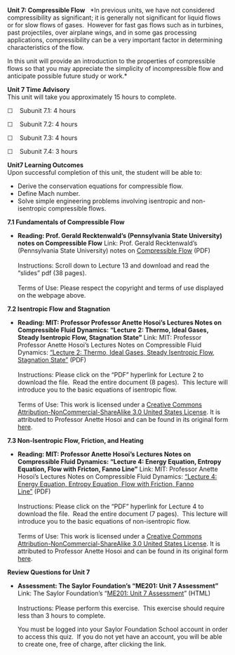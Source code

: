 **Unit 7: Compressible Flow** <span id="7"></span> 
*In previous units, we have not considered compressibility as
significant; it is generally not significant for liquid flows or for
slow flows of gases.  However for fast gas flows such as in turbines,
past projectiles, over airplane wings, and in some gas processing
applications, compressibility can be a very important factor in
determining characteristics of the flow.  
  
 In this unit will provide an introduction to the properties of
compressible flows so that you may appreciate the simplicity of
incompressible flow and anticipate possible future study or work.*

**Unit 7 Time Advisory**  
This unit will take you approximately 15 hours to complete.

☐    Subunit 7.1: 4 hours

☐    Subunit 7.2: 4 hours

☐    Subunit 7.3: 4 hours

☐    Subunit 7.4: 3 hours

**Unit7 Learning Outcomes**  
Upon successful completion of this unit, the student will be able to:  
-   Derive the conservation equations for compressible flow.
-   Define Mach number.
-   Solve simple engineering problems involving isentropic and
    non-isentropic compressible flows.

**7.1 Fundamentals of Compressible Flow** <span id="7.1"></span> 
-   **Reading: Prof. Gerald Recktenwald’s (Pennsylvania State
    University) notes on Compressible Flow**
    Link: Prof. Gerald Recktenwald’s (Pennsylvania State University)
    notes on [Compressible
    Flow](http://web.cecs.pdx.edu/~gerry/class/ME322/notes/) (PDF)  
        
     Instructions: Scroll down to Lecture 13 and download and read the
    “slides” pdf (38 pages).  
        
     Terms of Use: Please respect the copyright and terms of use
    displayed on the webpage above.

**7.2 Isentropic Flow and Stagnation** <span id="7.2"></span> 
-   **Reading: MIT: Professor Professor Anette Hosoi’s Lectures Notes on
    Compressible Fluid Dynamics: “Lecture 2: Thermo, Ideal Gases, Steady
    Isentropic Flow, Stagnation State”**
    Link: MIT: Professor Professor Anette Hosoi’s Lectures Notes on
    Compressible Fluid Dynamics: [“Lecture 2: Thermo, Ideal Gases,
    Steady Isentropic Flow, Stagnation
    State”](https://resources.saylor.org/archived/wp-content/uploads/2011/07/ME201-7.3.pdf) (PDF)  
        
     Instructions: Please click on the “PDF” hyperlink for Lecture 2 to
    download the file.  Read the entire document (8 pages).  This
    lecture will introduce you to the basic equations of isentropic
    flow.  
        
     Terms of Use: This work is licensed under a [Creative Commons
    Attribution-NonCommercial-ShareAlike 3.0 United States
    License](http://creativecommons.org/licenses/by-nc-sa/3.0/us/). It
    is attributed to Professor Anette Hosoi and can be found in its
    original form
    [here](http://ocw.mit.edu/courses/mechanical-engineering/2-26-compressible-fluid-dynamics-spring-2004/lecture-notes/lec2.pdf).

**7.3 Non-Isentropic Flow, Friction, and Heating** <span
id="7.3"></span> 
-   **Reading: MIT: Professor Anette Hosoi’s Lectures Notes on
    Compressible Fluid Dynamics: “Lecture 4: Energy Equation, Entropy
    Equation, Flow with Fricton, Fanno Line”**
    Link: MIT: Professor Anette Hosoi’s Lectures Notes on Compressible
    Fluid Dynamics: [“Lecture 4: Energy Equation, Entropy Equation, Flow
    with Friction, Fanno
    Line”](https://resources.saylor.org/archived/wp-content/uploads/2011/07/ME201-7.4.pdf) (PDF)  
        
     Instructions: Please click on the “PDF” hyperlink for Lecture 4 to
    download the file.  Read the entire document (7 pages).  This
    lecture will introduce you to the basic equations of non-isentropic
    flow.  
        
     Terms of Use: This work is licensed under a [Creative Commons
    Attribution-NonCommercial-ShareAlike 3.0 United States
    License](http://creativecommons.org/licenses/by-nc-sa/3.0/us/). It
    is attributed to Professor Anette Hosoi and can be found in its
    original form
    [here](http://ocw.mit.edu/courses/mechanical-engineering/2-26-compressible-fluid-dynamics-spring-2004/lecture-notes/lec4.pdf).

**Review Questions for Unit 7** <span id="7.4"></span> 
-   **Assessment: The Saylor Foundation’s “ME201: Unit 7 Assessment”**
    Link: The Saylor Foundation’s “[ME201: Unit 7
    Assessment](http://school.saylor.org/mod/quiz/view.php?id=973)”
    (HTML)  
        
     Instructions: Please perform this exercise.  This exercise should
    require less than 3 hours to complete.  
      
     You must be logged into your Saylor Foundation School account in
    order to access this quiz.  If you do not yet have an account, you
    will be able to create one, free of charge, after clicking the
    link. 


